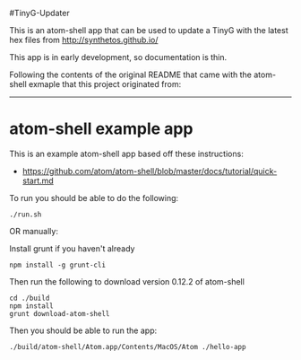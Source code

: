 #TinyG-Updater

This is an atom-shell app that can be used to update a TinyG with the latest hex files from http://synthetos.github.io/

This app is in early development, so documentation is thin.


Following the contents of the original README that came with the atom-shell exmaple that this project originated from:

---

# atom-shell example app

This is an example atom-shell app based off these instructions:
- https://github.com/atom/atom-shell/blob/master/docs/tutorial/quick-start.md

To run you should be able to do the following:

`./run.sh`

OR manually:

Install grunt if you haven't already

```
npm install -g grunt-cli
```

Then run the following to download version 0.12.2 of atom-shell
```
cd ./build
npm install
grunt download-atom-shell
```

Then you should be able to run the app:

```
./build/atom-shell/Atom.app/Contents/MacOS/Atom ./hello-app
```
